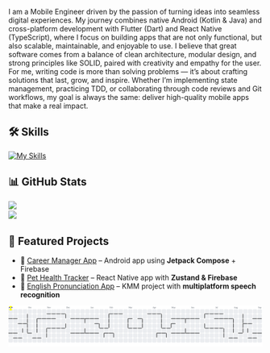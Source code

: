 I am a Mobile Engineer driven by the passion of turning ideas into seamless digital experiences. My journey combines native Android (Kotlin & Java) and cross-platform development with Flutter (Dart) and React Native (TypeScript), where I focus on building apps that are not only functional, but also scalable, maintainable, and enjoyable to use. I believe that great software comes from a balance of clean architecture, modular design, and strong principles like SOLID, paired with creativity and empathy for the user. For me, writing code is more than solving problems — it’s about crafting solutions that last, grow, and inspire. Whether I’m implementing state management, practicing TDD, or collaborating through code reviews and Git workflows, my goal is always the same: deliver high-quality mobile apps that make a real impact.


## 🛠 Skills
[![My Skills](https://skillicons.dev/icons?i=kotlin,java,dart,flutter,react,ts,js,cpp,androidstudio,idea,vscode,gradle,npm,yarn,nodejs,firebase,git,github,gitlab,githubactions&perline=10)](https://skillicons.dev)

## 📊 GitHub Stats
![](https://github-readme-stats.vercel.app/api?username=ClaudiaACGS&show_icons=true&theme=radical&hide_border=true)  
![](https://github-readme-streak-stats.herokuapp.com/?user=ClaudiaACGS&theme=radical&hide_border=true)  

## 🚀 Featured Projects
- 📱 [Career Manager App](https://github.com/ClaudiaACGS/career-manager) – Android app using **Jetpack Compose** + Firebase
- 🐾 [Pet Health Tracker](https://github.com/ClaudiaACGS/pet-tracker) – React Native app with **Zustand & Firebase**
- 🎯 [English Pronunciation App](https://github.com/ClaudiaACGS/english-pronunciation) – KMM project with **multiplatform speech recognition**



<picture>
  <source media="(prefers-color-scheme: dark)" srcset="https://raw.githubusercontent.com/ClaudiaACGS/ClaudiaACGS/output/pacman-contribution-graph-dark.svg">
  <source media="(prefers-color-scheme: light)" srcset="https://raw.githubusercontent.com/ClaudiaACGS/ClaudiaACGS/output/pacman-contribution-graph.svg">
  <img alt="pacman contribution graph" src="https://raw.githubusercontent.com/ClaudiaACGS/ClaudiaACGS/output/pacman-contribution-graph.svg">
</picture>

<!---
ClaudiaACGS/ClaudiaACGS is a ✨ special ✨ repository because its `README.md` (this file) appears on your GitHub profile.
You can click the Preview link to take a look at your changes.

< 👋 Hi, I’m @ClaudiaACGS
- 👀 I’m interested in ...
- 🌱 I’m currently learning ...
- 💞️ I’m looking to collaborate on ...
- 📫 How to reach me ...

Link dos Badges
https://dev.to/envoy_/150-badges-for-github-pnk
--->

